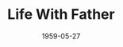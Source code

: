 ---
title: Life With Father
date: 1959-05-27
closing_date: 1959-06-06
layout: productions
featured_image:
image_caption:
image_credit:
playbill:
category:
Theatre: Theatre Jacksonville
Venue: Little Theatre
cast:
- Annie: Barbara Sellers
- Vinnie: Peggy Gift
- Clarence: Dick Wright
- John: Rusty Bridges
- Whitney: Christopher Root
- Harlan: Si Newman
- Father: Erd Wilson, Jr.
- Margaret: Virginia Swenson
- Cora: Sarah McConnell
- Mary Skinner: Diane Shackleton
- Rev. Dr. Lloyd: Charles Doyal
- Delia: Susan Massey
- Nora: Marie Logan
- Dr. Humphreys: Art Logan
- Dr. Somers: Monte Shanks
- Maggie: Mary Kilpatrick
crew:
- Designer and Director: Maurice Geoffrey
- Stage Manager: Glenn H. Logan
- book-holder: Susan Massey
- Lighting:
  - Bob Kornegay
  - Norman Howard
  - Frances Andrews
- Sound Effects:
  - Dorothy Massey
  - Eldene Moulton
- Properties:
  - Dorothy Portnoy
  - Pat Jones
  - Gayle Swymer
  - Louise Lee
  - Marie Logan
  - Barbara Sellers
  - Mary Kilpatrick
  - Sue Henderson
- Wardrobe:
  - Doris Edwards
  - Anna Chaisson
- Make-Up:
  - Polly Clendening
  - Elmo Lehman
  - Beverly Fink
  - Linda Davis
  - Kathy Dunham
  - Abbey I. Fink
- Scenery:
  - Frank Ridge
  - Mark Harris
  - Joe Sloan
  - Florence Seymour
  - Buzzy Klausner
  - Bunni Thornhill
  - Art Logan
  - Glenn H. Logan
  - Marie Logan
  - Bob Kornegay
  - Thelma Mayeron
  - Gayle Swymer
  - Mary Kilpatrick
  - Sylvester Scotti
  - Chuck Doyal
  - Dave Adams
  - Norman Howard
orchestra:
external_links:
---